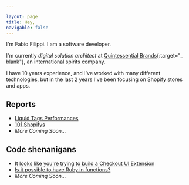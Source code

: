 ```yaml
---

layout: page
title: Hey,
navigable: false
---
```



I'm Fabio Filippi. I am a software developer.

I'm currently _digital solution architect_ at [Quintessential Brands](https://quintessentialbrands.com){:target="_
blank"}, an international spirits company.

I have 10 years experience, and I've worked with many different technologies, but in the last 2 years I've been focusing
on Shopify stores and apps.

## Reports

* [Liquid Tags Performances](/reports/liquid_tags_performances)
* [101 Shopifys](/reports/101_shopifys)
* _More Coming Soon..._

## Code shenanigans

* [It looks like you're trying to build a Checkout UI Extension](/tutorials/clippify)
* [Is it possible to have Ruby in functions?](/tutorials/ruby-in-functions)
* _More Coming Soon..._
